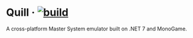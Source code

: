 # Quill &middot; [![build](https://github.com/digitmancer/quill/actions/workflows/dotnet.yml/badge.svg)](https://github.com/digitmancer/quill/actions/workflows/dotnet.yml)
A cross-platform Master System emulator built on .NET 7 and MonoGame.

